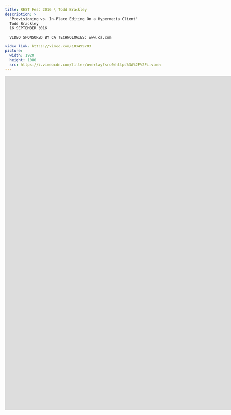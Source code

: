```yaml
---
title: REST Fest 2016 \ Todd Brackley
description: >
  "Provisioning vs. In-Place Editing On a Hypermedia Client"
  Todd Brackley
  16 SEPTEMBER 2016
  
  VIDEO SPONSORED BY CA TECHNOLOGIES: www.ca.com

video_link: https://vimeo.com/183499783
picture:
  width: 1920
  height: 1080
  src: https://i.vimeocdn.com/filter/overlay?src0=https%3A%2F%2Fi.vimeocdn.com%2Fvideo%2F592721858_1920x1080.jpg&src1=http%3A%2F%2Ff.vimeocdn.com%2Fp%2Fimages%2Fcrawler_play.png
---
```

<iframe src="https://player.vimeo.com/video/183499783?title=0&byline=0&portrait=0&badge=0&autopause=0&player_id=0" width="1920" height="1080" frameborder="0" title="REST Fest 2016 \ Todd Brackley" webkitallowfullscreen mozallowfullscreen allowfullscreen></iframe>